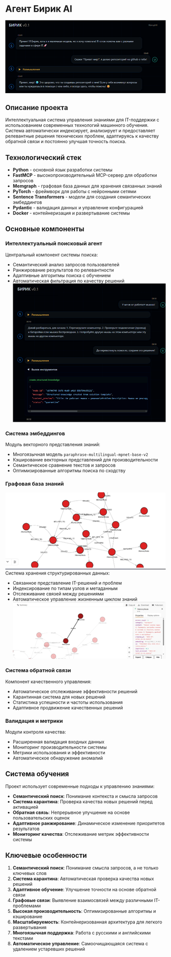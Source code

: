 # Агент Бирик AI
![Preview](https://github.com/AI-Sheet/EXP-BIRIK-AI/blob/main/Photos/Preview.png?raw=true)

## Описание проекта
Интеллектуальная система управления знаниями для IT-поддержки с использованием современных технологий машинного обучения. Система автоматически индексирует, анализирует и предоставляет релевантные решения технических проблем, адаптируясь к качеству обратной связи и постоянно улучшая точность поиска.

## Технологический стек
- **Python** - основной язык разработки системы
- **FastMCP** - высокопроизводительный MCP-сервер для обработки запросов
- **Memgraph** - графовая база данных для хранения связанных знаний
- **PyTorch** - фреймворк для работы с нейронными сетями
- **Sentence Transformers** - модели для создания семантических эмбеддингов
- **Pydantic** - валидация данных и управление конфигурацией
- **Docker** - контейнеризация и развертывание системы

## Основные компоненты

### Интеллектуальный поисковый агент
Центральный компонент системы поиска:
- Семантический анализ запросов пользователей
- Ранжирование результатов по релевантности
- Адаптивные алгоритмы поиска с обучением
- Автоматическая фильтрация по качеству решений
![Info](https://github.com/AI-Sheet/EXP-BIRIK-AI/blob/main/Photos/Inst.png?raw=true)

### Система эмбеддингов
Модуль векторного представления знаний:
- Многоязычная модель `paraphrase-multilingual-mpnet-base-v2`
- Кэширование векторных представлений для производительности
- Семантическое сравнение текстов и запросов
- Оптимизированные алгоритмы поиска по сходству

### Графовая база знаний
![Graph DB Schema](https://github.com/AI-Sheet/EXP-BIRIK-AI/blob/main/Photos/Graph.png?raw=true)
Система хранения структурированных данных:
- Связанное представление IT-решений и проблем
- Индексирование по типам узлов и метаданным
- Отслеживание связей между решениями
- Автоматическое управление жизненным циклом знаний
![Info](https://github.com/AI-Sheet/EXP-BIRIK-AI/blob/main/Photos/Info.png?raw=true)

### Система обратной связи
Компонент качественного управления:
- Автоматическое отслеживание эффективности решений
- Карантинная система для новых решений
- Статистика успешности и частоты использования
- Адаптивное продвижение качественных решений

### Валидация и метрики
Модули контроля качества:
- Расширенная валидация входных данных
- Мониторинг производительности системы
- Метрики использования и эффективности
- Автоматическое обнаружение аномалий

## Система обучения
Проект использует современные подходы к управлению знаниями:
- **Семантический поиск**: Понимание контекста и смысла запросов
- **Система карантина**: Проверка качества новых решений перед активацией
- **Обратная связь**: Непрерывное улучшение на основе пользовательских оценок
- **Адаптивное ранжирование**: Динамическое изменение приоритетов результатов
- **Мониторинг качества**: Отслеживание метрик эффективности системы

## Ключевые особенности
1. **Семантический поиск**: Понимание смысла запросов, а не только ключевых слов
2. **Система карантина**: Автоматическая проверка качества новых решений
3. **Адаптивное обучение**: Улучшение точности на основе обратной связи
4. **Графовые связи**: Выявление взаимосвязей между различными IT-проблемами
5. **Высокая производительность**: Оптимизированные алгоритмы и кэширование
6. **Масштабируемость**: Контейнеризованная архитектура для легкого развертывания
7. **Многоязычная поддержка**: Работа с русскими и английскими текстами
8. **Автоматическое управление**: Самоочищающаяся система с удалением устаревших решений